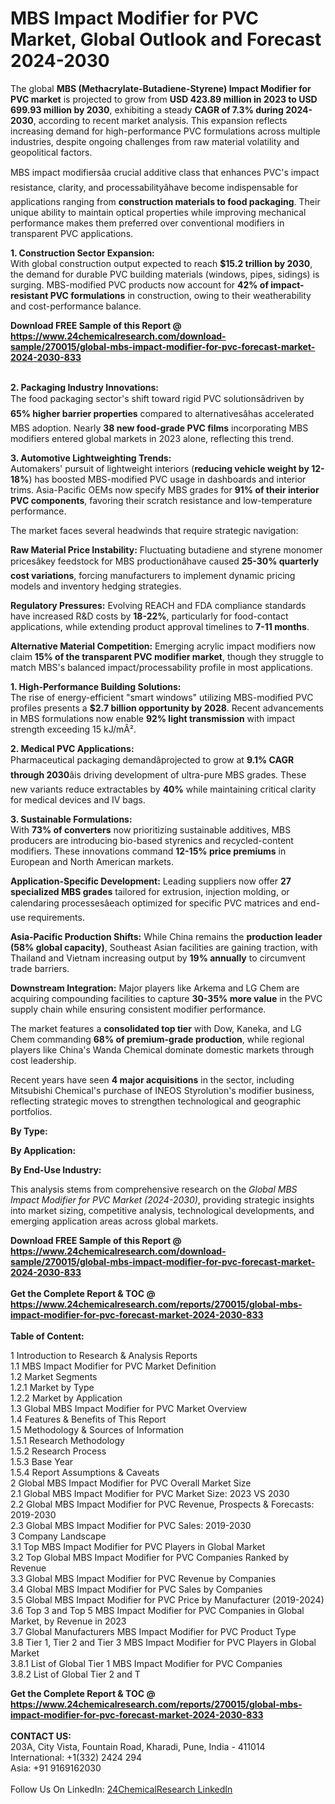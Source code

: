 <h1>MBS Impact Modifier for PVC Market, Global Outlook and Forecast 2024-2030</h1><p>The global <strong>MBS (Methacrylate-Butadiene-Styrene) Impact Modifier for PVC market</strong> is projected to grow from <strong>USD 423.89 million in 2023 to USD 699.93 million by 2030</strong>, exhibiting a steady <strong>CAGR of 7.3% during 2024-2030</strong>, according to recent market analysis. This expansion reflects increasing demand for high-performance PVC formulations across multiple industries, despite ongoing challenges from raw material volatility and geopolitical factors.</p><p>MBS impact modifiersâa crucial additive class that enhances PVC's impact resistance, clarity, and processabilityâhave become indispensable for applications ranging from <strong>construction materials to food packaging</strong>. Their unique ability to maintain optical properties while improving mechanical performance makes them preferred over conventional modifiers in transparent PVC applications.</p><p><strong>1. Construction Sector Expansion:</strong><br>
With global construction output expected to reach <strong>$15.2 trillion by 2030</strong>, the demand for durable PVC building materials (windows, pipes, sidings) is surging. MBS-modified PVC products now account for <strong>42% of impact-resistant PVC formulations</strong> in construction, owing to their weatherability and cost-performance balance.</p><div><b>Download FREE Sample of this Report @ 
            <a href="https://www.24chemicalresearch.com/download-sample/270015/global-mbs-impact-modifier-for-pvc-forecast-market-2024-2030-833">
            https://www.24chemicalresearch.com/download-sample/270015/global-mbs-impact-modifier-for-pvc-forecast-market-2024-2030-833</a></b></div><br><p><strong>2. Packaging Industry Innovations:</strong><br>
The food packaging sector's shift toward rigid PVC solutionsâdriven by <strong>65% higher barrier properties</strong> compared to alternativesâhas accelerated MBS adoption. Nearly <strong>38 new food-grade PVC films</strong> incorporating MBS modifiers entered global markets in 2023 alone, reflecting this trend.</p><p><strong>3. Automotive Lightweighting Trends:</strong><br>
Automakers' pursuit of lightweight interiors (<strong>reducing vehicle weight by 12-18%</strong>) has boosted MBS-modified PVC usage in dashboards and interior trims. Asia-Pacific OEMs now specify MBS grades for <strong>91% of their interior PVC components</strong>, favoring their scratch resistance and low-temperature performance.</p><p>The market faces several headwinds that require strategic navigation:</p><p><strong>Raw Material Price Instability:</strong> Fluctuating butadiene and styrene monomer pricesâkey feedstock for MBS productionâhave caused <strong>25-30% quarterly cost variations</strong>, forcing manufacturers to implement dynamic pricing models and inventory hedging strategies.</p><p><strong>Regulatory Pressures:</strong> Evolving REACH and FDA compliance standards have increased R&amp;D costs by <strong>18-22%</strong>, particularly for food-contact applications, while extending product approval timelines to <strong>7-11 months</strong>.</p><p><strong>Alternative Material Competition:</strong> Emerging acrylic impact modifiers now claim <strong>15% of the transparent PVC modifier market</strong>, though they struggle to match MBS's balanced impact/processability profile in most applications.</p><p><strong>1. High-Performance Building Solutions:</strong><br>
The rise of energy-efficient "smart windows" utilizing MBS-modified PVC profiles presents a <strong>$2.7 billion opportunity by 2028</strong>. Recent advancements in MBS formulations now enable <strong>92% light transmission</strong> with impact strength exceeding 15 kJ/mÂ².</p><p><strong>2. Medical PVC Applications:</strong><br>
Pharmaceutical packaging demandâprojected to grow at <strong>9.1% CAGR through 2030</strong>âis driving development of ultra-pure MBS grades. These new variants reduce extractables by <strong>40%</strong> while maintaining critical clarity for medical devices and IV bags.</p><p><strong>3. Sustainable Formulations:</strong><br>
With <strong>73% of converters</strong> now prioritizing sustainable additives, MBS producers are introducing bio-based styrenics and recycled-content modifiers. These innovations command <strong>12-15% price premiums</strong> in European and North American markets.</p><p><strong>Application-Specific Development:</strong> Leading suppliers now offer <strong>27 specialized MBS grades</strong> tailored for extrusion, injection molding, or calendaring processesâeach optimized for specific PVC matrices and end-use requirements.</p><p><strong>Asia-Pacific Production Shifts:</strong> While China remains the <strong>production leader (58% global capacity)</strong>, Southeast Asian facilities are gaining traction, with Thailand and Vietnam increasing output by <strong>19% annually</strong> to circumvent trade barriers.</p><p><strong>Downstream Integration:</strong> Major players like Arkema and LG Chem are acquiring compounding facilities to capture <strong>30-35% more value</strong> in the PVC supply chain while ensuring consistent modifier performance.</p><p>The market features a <strong>consolidated top tier</strong> with Dow, Kaneka, and LG Chem commanding <strong>68% of premium-grade production</strong>, while regional players like China's Wanda Chemical dominate domestic markets through cost leadership.</p><p>Recent years have seen <strong>4 major acquisitions</strong> in the sector, including Mitsubishi Chemical's purchase of INEOS Styrolution's modifier business, reflecting strategic moves to strengthen technological and geographic portfolios.</p><p><strong>By Type:</strong></p><p><strong>By Application:</strong></p><p><strong>By End-Use Industry:</strong></p><p>This analysis stems from comprehensive research on the <em>Global MBS Impact Modifier for PVC Market (2024-2030)</em>, providing strategic insights into market sizing, competitive analysis, technological developments, and emerging application areas across global markets.</p><div><b>Download FREE Sample of this Report @ 
            <a href="https://www.24chemicalresearch.com/download-sample/270015/global-mbs-impact-modifier-for-pvc-forecast-market-2024-2030-833">
            https://www.24chemicalresearch.com/download-sample/270015/global-mbs-impact-modifier-for-pvc-forecast-market-2024-2030-833</a></b></div><br><div><b>Get the Complete Report & TOC @ 
            <a href="https://www.24chemicalresearch.com/reports/270015/global-mbs-impact-modifier-for-pvc-forecast-market-2024-2030-833">
            https://www.24chemicalresearch.com/reports/270015/global-mbs-impact-modifier-for-pvc-forecast-market-2024-2030-833</a></b></div><br>
            <b>Table of Content:</b><p>1 Introduction to Research & Analysis Reports<br />
    1.1 MBS Impact Modifier for PVC Market Definition<br />
    1.2 Market Segments<br />
        1.2.1 Market by Type<br />
        1.2.2 Market by Application<br />
    1.3 Global MBS Impact Modifier for PVC Market Overview<br />
    1.4 Features & Benefits of This Report<br />
    1.5 Methodology & Sources of Information<br />
        1.5.1 Research Methodology<br />
        1.5.2 Research Process<br />
        1.5.3 Base Year<br />
        1.5.4 Report Assumptions & Caveats<br />
2 Global MBS Impact Modifier for PVC Overall Market Size<br />
    2.1 Global MBS Impact Modifier for PVC Market Size: 2023 VS 2030<br />
    2.2 Global MBS Impact Modifier for PVC Revenue, Prospects & Forecasts: 2019-2030<br />
    2.3 Global MBS Impact Modifier for PVC Sales: 2019-2030<br />
3 Company Landscape<br />
    3.1 Top MBS Impact Modifier for PVC Players in Global Market<br />
    3.2 Top Global MBS Impact Modifier for PVC Companies Ranked by Revenue<br />
    3.3 Global MBS Impact Modifier for PVC Revenue by Companies<br />
    3.4 Global MBS Impact Modifier for PVC Sales by Companies<br />
    3.5 Global MBS Impact Modifier for PVC Price by Manufacturer (2019-2024)<br />
    3.6 Top 3 and Top 5 MBS Impact Modifier for PVC Companies in Global Market, by Revenue in 2023<br />
    3.7 Global Manufacturers MBS Impact Modifier for PVC Product Type<br />
    3.8 Tier 1, Tier 2 and Tier 3 MBS Impact Modifier for PVC Players in Global Market<br />
        3.8.1 List of Global Tier 1 MBS Impact Modifier for PVC Companies<br />
        3.8.2 List of Global Tier 2 and T</p><div><b>Get the Complete Report & TOC @ 
            <a href="https://www.24chemicalresearch.com/reports/270015/global-mbs-impact-modifier-for-pvc-forecast-market-2024-2030-833">
            https://www.24chemicalresearch.com/reports/270015/global-mbs-impact-modifier-for-pvc-forecast-market-2024-2030-833</a></b></div><br><b>CONTACT US:</b><br>
            203A, City Vista, Fountain Road, Kharadi, Pune, India - 411014<br>
            International: +1(332) 2424 294<br>
            Asia: +91 9169162030 <br><br>
            Follow Us On LinkedIn: <a href="https://www.linkedin.com/company/24chemicalresearch/">24ChemicalResearch LinkedIn</a>